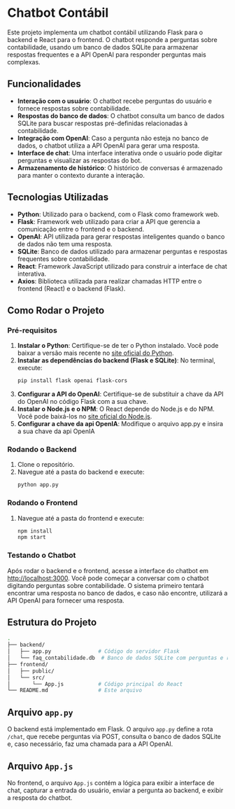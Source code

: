 
# Chatbot Contábil

Este projeto implementa um chatbot contábil utilizando Flask para o backend e React para o frontend. O chatbot responde a perguntas sobre contabilidade, usando um banco de dados SQLite para armazenar respostas frequentes e a API OpenAI para responder perguntas mais complexas.

## Funcionalidades
- **Interação com o usuário**: O chatbot recebe perguntas do usuário e fornece respostas sobre contabilidade.
- **Respostas do banco de dados**: O chatbot consulta um banco de dados SQLite para buscar respostas pré-definidas relacionadas à contabilidade.
- **Integração com OpenAI**: Caso a pergunta não esteja no banco de dados, o chatbot utiliza a API OpenAI para gerar uma resposta.
- **Interface de chat**: Uma interface interativa onde o usuário pode digitar perguntas e visualizar as respostas do bot.
- **Armazenamento de histórico**: O histórico de conversas é armazenado para manter o contexto durante a interação.

## Tecnologias Utilizadas
- **Python**: Utilizado para o backend, com o Flask como framework web.
- **Flask**: Framework web utilizado para criar a API que gerencia a comunicação entre o frontend e o backend.
- **OpenAI**: API utilizada para gerar respostas inteligentes quando o banco de dados não tem uma resposta.
- **SQLite**: Banco de dados utilizado para armazenar perguntas e respostas frequentes sobre contabilidade.
- **React**: Framework JavaScript utilizado para construir a interface de chat interativa.
- **Axios**: Biblioteca utilizada para realizar chamadas HTTP entre o frontend (React) e o backend (Flask).

## Como Rodar o Projeto
### Pré-requisitos
1. **Instalar o Python**: Certifique-se de ter o Python instalado. Você pode baixar a versão mais recente no [site oficial do Python](https://www.python.org/).
2. **Instalar as dependências do backend (Flask e SQLite)**: No terminal, execute:
   ```bash
   pip install flask openai flask-cors
   ```
3. **Configurar a API do OpenAI**: Certifique-se de substituir a chave da API do OpenAI no código Flask com a sua chave.
4. **Instalar o Node.js e o NPM**: O React depende do Node.js e do NPM. Você pode baixá-los no [site oficial do Node.js](https://nodejs.org/).
5. **Configurar a chave da api OpenIA**: Modifique o arquivo app.py e insira a sua chave da api OpenIA

### Rodando o Backend
1. Clone o repositório.
2. Navegue até a pasta do backend e execute:
   ```bash
   python app.py
   ```

### Rodando o Frontend
1. Navegue até a pasta do frontend e execute:
   ```bash
   npm install
   npm start
   ```

### Testando o Chatbot
Após rodar o backend e o frontend, acesse a interface do chatbot em [http://localhost:3000](http://localhost:3000). Você pode começar a conversar com o chatbot digitando perguntas sobre contabilidade. O sistema primeiro tentará encontrar uma resposta no banco de dados, e caso não encontre, utilizará a API OpenAI para fornecer uma resposta. 

## Estrutura do Projeto
```bash
.
├── backend/
│   ├── app.py               # Código do servidor Flask
│   └── faq_contabilidade.db  # Banco de dados SQLite com perguntas e respostas
├── frontend/
│   ├── public/
│   └── src/
│       └── App.js           # Código principal do React
└── README.md                # Este arquivo
```

## Arquivo `app.py`
O backend está implementado em Flask. O arquivo `app.py` define a rota `/chat`, que recebe perguntas via POST, consulta o banco de dados SQLite e, caso necessário, faz uma chamada para a API OpenAI.

## Arquivo `App.js`
No frontend, o arquivo `App.js` contém a lógica para exibir a interface de chat, capturar a entrada do usuário, enviar a pergunta ao backend, e exibir a resposta do chatbot.
